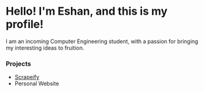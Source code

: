 <h1>Hello! I'm Eshan, and this is my profile!</h1>
I am an incoming Computer Engineering student, with a passion for bringing my interesting ideas to fruition.
<h3>Projects</h3>
<ul>
  <li><a href="https://github.com/EshanSankar/Scrapeify">Scrapeify</a></li>
  <li>Personal Website</li>
